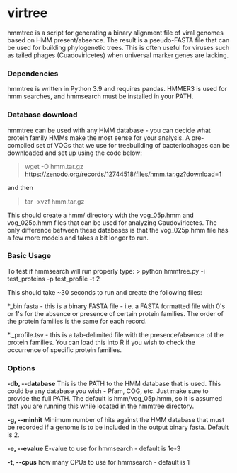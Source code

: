 

# virtree
hmmtree is a script for generating a binary alignment file of viral genomes based on HMM present/absence. The result is a pseudo-FASTA file that can be used for building phylogenetic trees. This is often useful for viruses such as tailed phages (Cuadoviricetes) when universal marker genes are lacking. 

### Dependencies

hmmtree is written in Python 3.9 and requires pandas. HMMER3 is used for hmm searches, and hmmsearch must be installed in your PATH. 

### Database download

hmmtree can be used with any HMM database - you can decide what protein family HMMs make the most sense for your analysis. 
A pre-compiled set of VOGs that we use for treebuilding of bacteriophages can be downloaded and set up using the code below:

> wget -O hmm.tar.gz  <https://zenodo.org/records/12744518/files/hmm.tar.gz?download=1>

and then

> tar -xvzf hmm.tar.gz

This should create a hmm/ directory with the vog_05p.hmm and vog_025p.hmm files that can be used for analyzing Caudoviricetes. 
The only difference between these databases is that the vog_025p.hmm file has a few more models and takes a bit longer to run. 

### Basic Usage

To test if hmmsearch will run properly type: \> python hmmtree.py -i test_proteins -p test_profile -t 2

This should take ~30 seconds to run and create the following files:

\*_bin.fasta - this is a binary FASTA file - i.e. a FASTA formatted file with 0's or 1's for the absence or presence of certain protein families. The order of the protein families is the same for each record. 

\*._profile.tsv - this is a tab-delimited file with the presence/absence of the protein families. You can load this into R if you wish to check the occurrence of specific protein families. 


### Options

**-db, --database** This is the PATH to the HMM database that is used. This could be any database you wish - Pfam, COG, etc. Just make sure to provide the full PATH. The default is hmm/vog_05p.hmm, so it is assumed that you are running this while located in the hmmtree directory. 

**-g, --minhit** Minimum number of hits against the HMM database that must be recorded if a genome is to be included in the output binary fasta. Default is 2. 

**-e, --evalue** E-value to use for hmmsearch - default is 1e-3

**-t, --cpus** how many CPUs to use for hmmsearch - default is 1

